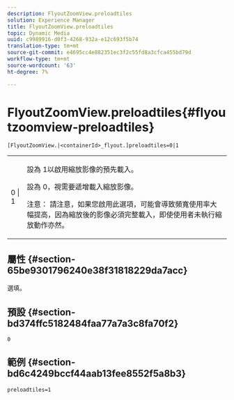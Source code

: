 ```yaml
---
description: FlyoutZoomView.preloadtiles
solution: Experience Manager
title: FlyoutZoomView.preloadtiles
topic: Dynamic Media
uuid: c9989916-d0f3-4268-932a-e12c693f5b74
translation-type: tm+mt
source-git-commit: e4695cc4e882351ec3f2c55fd8a3cfca455bd79d
workflow-type: tm+mt
source-wordcount: '63'
ht-degree: 7%

---
```



# FlyoutZoomView.preloadtiles{#flyoutzoomview-preloadtiles}

`[FlyoutZoomView.|<containerId>_flyout.]preloadtiles=0|1`

<table id="table_E314540D347D47699C04EB80D20C0721"> 
 <tbody> 
  <tr> 
   <td colname="col1"> <p> <span class="codeph"> 0 | 1</span> </p> </td> 
   <td colname="col2"> <p> 設為<span class="codeph"> 1</span>以啟用縮放影像的預先載入。 </p> <p>設為<span class="codeph"> 0</span>，視需要遞增載入縮放影像。 </p> <p> <p>注意： 請注意，如果您啟用此選項，可能會導致頻寬使用率大幅提高，因為縮放後的影像必須完整載入，即使使用者未執行縮放動作亦然。 </p> </p> </td> 
  </tr> 
 </tbody> 
</table>

## 屬性 {#section-65be9301796240e38f31818229da7acc}

選填。

## 預設 {#section-bd374ffc5182484faa77a7a3c8fa70f2}

`0`

## 範例 {#section-bd6c4249bccf44aab13fee8552f5a8b3}

`preloadtiles=1`

